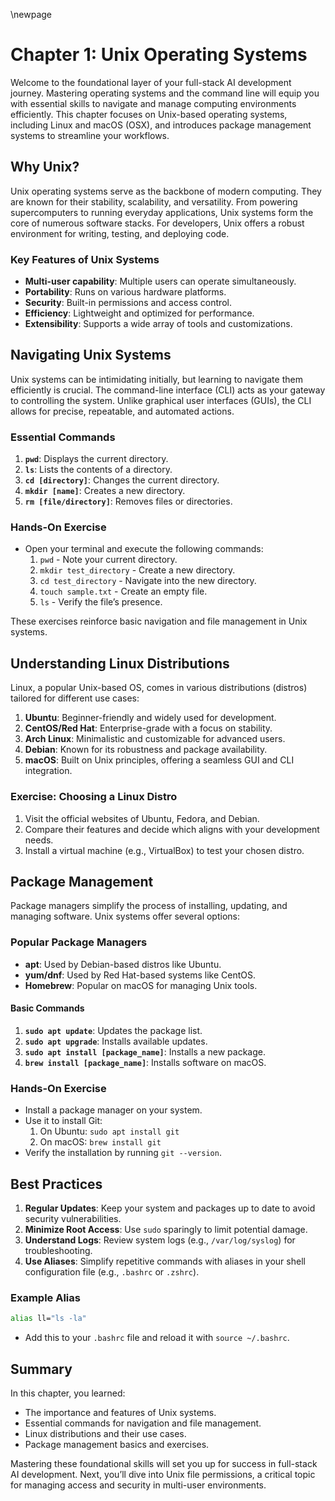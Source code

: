 \newpage
# Chapter 1: Unix Operating Systems

Welcome to the foundational layer of your full-stack AI development journey. Mastering operating systems and the command line will equip you with essential skills to navigate and manage computing environments efficiently. This chapter focuses on Unix-based operating systems, including Linux and macOS (OSX), and introduces package management systems to streamline your workflows.

## Why Unix?

Unix operating systems serve as the backbone of modern computing. They are known for their stability, scalability, and versatility. From powering supercomputers to running everyday applications, Unix systems form the core of numerous software stacks. For developers, Unix offers a robust environment for writing, testing, and deploying code.

### Key Features of Unix Systems
- **Multi-user capability**: Multiple users can operate simultaneously.
- **Portability**: Runs on various hardware platforms.
- **Security**: Built-in permissions and access control.
- **Efficiency**: Lightweight and optimized for performance.
- **Extensibility**: Supports a wide array of tools and customizations.

## Navigating Unix Systems

Unix systems can be intimidating initially, but learning to navigate them efficiently is crucial. The command-line interface (CLI) acts as your gateway to controlling the system. Unlike graphical user interfaces (GUIs), the CLI allows for precise, repeatable, and automated actions.

### Essential Commands
1. **`pwd`**: Displays the current directory.
2. **`ls`**: Lists the contents of a directory.
3. **`cd [directory]`**: Changes the current directory.
4. **`mkdir [name]`**: Creates a new directory.
5. **`rm [file/directory]`**: Removes files or directories.

### Hands-On Exercise
- Open your terminal and execute the following commands:
  1. `pwd` - Note your current directory.
  2. `mkdir test_directory` - Create a new directory.
  3. `cd test_directory` - Navigate into the new directory.
  4. `touch sample.txt` - Create an empty file.
  5. `ls` - Verify the file’s presence.

These exercises reinforce basic navigation and file management in Unix systems.

## Understanding Linux Distributions

Linux, a popular Unix-based OS, comes in various distributions (distros) tailored for different use cases:

1. **Ubuntu**: Beginner-friendly and widely used for development.
2. **CentOS/Red Hat**: Enterprise-grade with a focus on stability.
3. **Arch Linux**: Minimalistic and customizable for advanced users.
4. **Debian**: Known for its robustness and package availability.
5. **macOS**: Built on Unix principles, offering a seamless GUI and CLI integration.

### Exercise: Choosing a Linux Distro
1. Visit the official websites of Ubuntu, Fedora, and Debian.
2. Compare their features and decide which aligns with your development needs.
3. Install a virtual machine (e.g., VirtualBox) to test your chosen distro.

## Package Management

Package managers simplify the process of installing, updating, and managing software. Unix systems offer several options:

### Popular Package Managers
- **apt**: Used by Debian-based distros like Ubuntu.
- **yum/dnf**: Used by Red Hat-based systems like CentOS.
- **Homebrew**: Popular on macOS for managing Unix tools.

#### Basic Commands
1. **`sudo apt update`**: Updates the package list.
2. **`sudo apt upgrade`**: Installs available updates.
3. **`sudo apt install [package_name]`**: Installs a new package.
4. **`brew install [package_name]`**: Installs software on macOS.

### Hands-On Exercise
- Install a package manager on your system.
- Use it to install Git:
  1. On Ubuntu: `sudo apt install git`
  2. On macOS: `brew install git`
- Verify the installation by running `git --version`.

## Best Practices

1. **Regular Updates**: Keep your system and packages up to date to avoid security vulnerabilities.
2. **Minimize Root Access**: Use `sudo` sparingly to limit potential damage.
3. **Understand Logs**: Review system logs (e.g., `/var/log/syslog`) for troubleshooting.
4. **Use Aliases**: Simplify repetitive commands with aliases in your shell configuration file (e.g., `.bashrc` or `.zshrc`).

### Example Alias
```bash
alias ll="ls -la"
```
- Add this to your `.bashrc` file and reload it with `source ~/.bashrc`.

## Summary

In this chapter, you learned:
- The importance and features of Unix systems.
- Essential commands for navigation and file management.
- Linux distributions and their use cases.
- Package management basics and exercises.

Mastering these foundational skills will set you up for success in full-stack AI development. Next, you’ll dive into Unix file permissions, a critical topic for managing access and security in multi-user environments.

